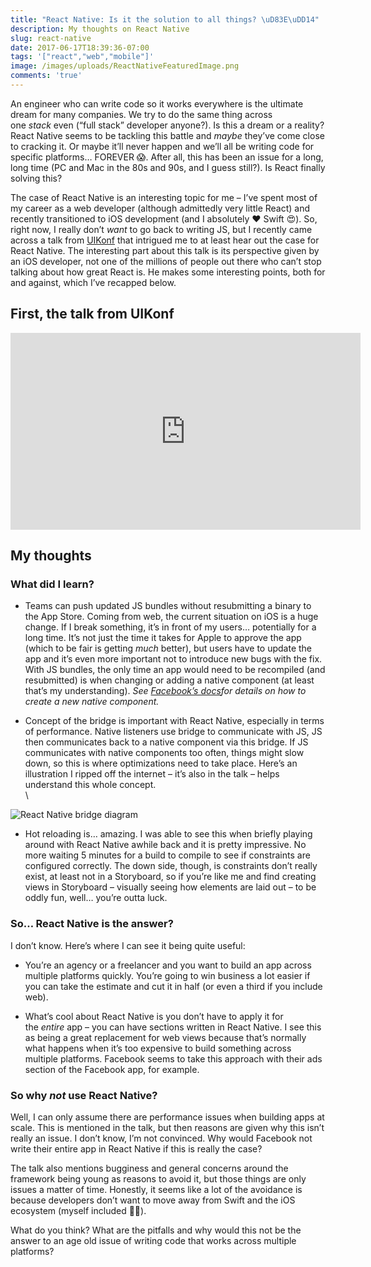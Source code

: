 ```yaml
---
title: "React Native: Is it the solution to all things? \uD83E\uDD14"
description: My thoughts on React Native
slug: react-native
date: 2017-06-17T18:39:36-07:00
tags: '["react","web","mobile"]'
image: /images/uploads/ReactNativeFeaturedImage.png
comments: 'true'
---
```

An engineer who can write code so it works everywhere is the ultimate dream for many companies. We try to do the same thing across one *stack* even (“full stack” developer anyone?). Is this a dream or a reality? React Native seems to be tackling this battle and *maybe* they’ve come close to cracking it. Or maybe it’ll never happen and we’ll all be writing code for specific platforms… FOREVER 😱. After all, this has been an issue for a long, long time (PC and Mac in the 80s and 90s, and I guess still?). Is React finally solving this?

The case of React Native is an interesting topic for me – I’ve spent most of my career as a web developer (although admittedly very little React) and recently transitioned to iOS development (and I absolutely ❤️ Swift 😍). So, right now, I really don’t *want* to go back to writing JS, but I recently came across a talk from [UIKonf](http://www.uikonf.com/) that intrigued me to at least hear out the case for React Native. The interesting part about this talk is its perspective given by an iOS developer, not one of the millions of people out there who can’t stop talking about how great React is. He makes some interesting points, both for and against, which I’ve recapped below.

## First, the talk from UIKonf

<iframe width="560" height="315" src="https://www.youtube.com/embed/cZ4zQWgajBg?list=PLdr22uU_wISqntV4tQmx9H6sj9gMtj7nG" frameborder="0" allowfullscreen></iframe>

## My thoughts

### What did I learn?

* Teams can push updated JS bundles without resubmitting a binary to the App Store. Coming from web, the current situation on iOS is a huge change. If I break something, it’s in front of my users… potentially for a long time. It’s not just the time it takes for Apple to approve the app (which to be fair is getting *much* better), but users have to update the app and it’s even more important not to introduce new bugs with the fix.\
  With JS bundles, the only time an app would need to be recompiled (and resubmitted) is when changing or adding a native component (at least that’s my understanding). *See [Facebook’s docs](https://facebook.github.io/react-native/docs/native-components-ios.html)for details on how to create a new native component.*

* Concept of the bridge is important with React Native, especially in terms of performance. Native listeners use bridge to communicate with JS, JS then communicates back to a native component via this bridge. If JS communicates with native components too often, things might slow down, so this is where optimizations need to take place. Here’s an illustration I ripped off the internet – it’s also in the talk – helps understand this whole concept.\
  \

![React Native bridge diagram](/images/uploads/ReactNativeBridge.jpg)

* Hot reloading is… amazing. I was able to see this when briefly playing around with React Native awhile back and it is pretty impressive. No more waiting 5 minutes for a build to compile to see if constraints are configured correctly. The down side, though, is constraints don’t really exist, at least not in a Storyboard, so if you’re like me and find creating views in Storyboard – visually seeing how elements are laid out – to be oddly fun, well… you’re outta luck.

### So… React Native is the answer?

I don’t know. Here’s where I can see it being quite useful:

* You’re an agency or a freelancer and you want to build an app across multiple platforms quickly. You’re going to win business a lot easier if you can take the estimate and cut it in half (or even a third if you include web).

* What’s cool about React Native is you don’t have to apply it for the *entire* app – you can have sections written in React Native. I see this as being a great replacement for web views because that’s normally what happens when it’s too expensive to build something across multiple platforms. Facebook seems to take this approach with their ads section of the Facebook app, for example.

### So why *not* use React Native?

Well, I can only assume there are performance issues when building apps at scale. This is mentioned in the talk, but then reasons are given why this isn’t really an issue. I don’t know, I’m not convinced. Why would Facebook not write their entire app in React Native if this is really the case?

The talk also mentions bugginess and general concerns around the framework being young as reasons to avoid it, but those things are only issues a matter of time. Honestly, it seems like a lot of the avoidance is because developers don’t want to move away from Swift and the iOS ecosystem (myself included 🙋‍♂️).

What do you think? What are the pitfalls and why would this not be the answer to an age old issue of writing code that works across multiple platforms?
